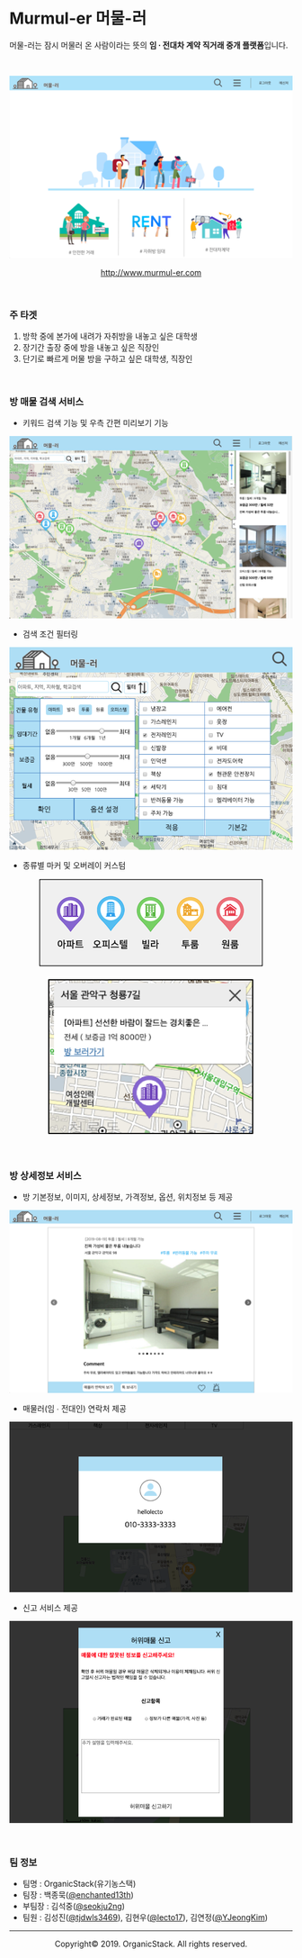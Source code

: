# Murmul-er 머물-러

머물-러는 잠시 머물러 온 사람이라는 뜻의 **임 ∙ 전대차 계약 직거래 중개 플랫폼**입니다.

<br>

![](/web/resources/screenshot/main.png "메인 화면")

<p align="center"><a href="http://www.murmul-er.com">http://www.murmul-er.com</a></p>

<br>

### 주 타겟
1. 방학 중에 본가에 내려가 자취방을 내놓고 싶은 대학생
2. 장기간 출장 중에 방을 내놓고 싶은 직장인
3. 단기로 빠르게 머물 방을 구하고 싶은 대학생, 직장인

<br>

### 방 매물 검색 서비스

- 키워드 검색 기능 및 우측 간편 미리보기 기능

<p align="center"><img src="/web/resources/screenshot/search.png"></p>

- 검색 조건 필터링

<p align="center"><img src="/web/resources/screenshot/search_filter.png"></p>

- 종류별 마커 및 오버레이 커스텀

<p align="center"><img src="/web/resources/screenshot/marker.png" width=400 height=157></p>
<p align="center"><img src="/web/resources/screenshot/overlay.png"></p>

<br>

### 방 상세정보 서비스

- 방 기본정보, 이미지, 상세정보, 가격정보, 옵션, 위치정보 등 제공

<p align="center"><img src="/web/resources/screenshot/room_detail.png"></p>

- 매물러(임 ∙ 전대인) 연락처 제공

<p align="center"><img src="/web/resources/screenshot/room_contact.png"></p>

- 신고 서비스 제공

<p align="center"><img src="/web/resources/screenshot/room_report.png"></p>

<br>

### 팀 정보
  - 팀명 : OrganicStack(유기농스택)
  - 팀장 : 백종묵([@enchanted13th](https://github.com/enchanted13th))
  - 부팀장 : 김석중([@seokju2ng](https://github.com/seokju2ng))
  - 팀원 : 김성진([@tjdwls3469](https://github.com/tjdwls3469)), 김현우([@lecto17](https://github.com/lecto17)), 김연정([@YJeongKim](https://github.com/YJeongKim))
  
-----

<p align="center">Copyright&copy; 2019. OrganicStack. All rights reserved.</p>
